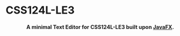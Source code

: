 ﻿# CSS124L-LE3
<h4 align="center">A minimal Text Editor for CSS124L-LE3 built upon <a href="https://openjfx.io" target="_blank">JavaFX</a>.</h4>
